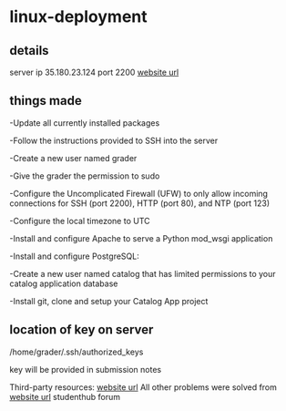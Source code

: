 # linux-deployment

## details
server ip 35.180.23.124
port 2200
[website url](http://35.180.23.124/)

## things made
-Update all currently installed packages

-Follow the instructions provided to SSH into the server

-Create a new user named grader

-Give the grader the permission to sudo



-Configure the Uncomplicated Firewall (UFW) to only allow incoming connections for SSH (port 2200), HTTP (port 80), and NTP (port 123)

-Configure the local timezone to UTC

-Install and configure Apache to serve a Python mod_wsgi application

-Install and configure PostgreSQL:


-Create a new user named catalog that has limited permissions to your catalog application database

-Install git, clone and setup your Catalog App project

## location of key on server
/home/grader/.ssh/authorized_keys

key will be provided in submission notes

Third-party resources:
[website url](http://flask.pocoo.org/docs/1.0/deploying/mod_wsgi/)
All other problems were solved from [website url](http://udacity.com) studenthub forum
